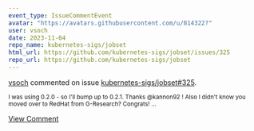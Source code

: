 ```yaml
---
event_type: IssueCommentEvent
avatar: "https://avatars.githubusercontent.com/u/814322?"
user: vsoch
date: 2023-11-04
repo_name: kubernetes-sigs/jobset
html_url: https://github.com/kubernetes-sigs/jobset/issues/325
repo_url: https://github.com/kubernetes-sigs/jobset
---
```


<a href='https://github.com/vsoch' target='_blank'>vsoch</a> commented on issue <a href='https://github.com/kubernetes-sigs/jobset/issues/325' target='_blank'>kubernetes-sigs/jobset#325</a>.

<small>I was using 0.2.0 - so I'll bump up to 0.2.1. Thanks @kannon92 ! Also I didn't know you moved over to RedHat from G-Research? Congrats! ...</small>

<a href='https://github.com/kubernetes-sigs/jobset/issues/325' target='_blank'>View Comment</a>